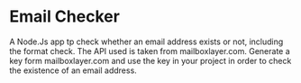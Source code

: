 # Email Checker
A Node.Js app tp check whether an email address exists or not, including the format check. The API used is taken from mailboxlayer.com.
Generate a key form mailboxlayer.com and use the key in your project in order to check the existence of an email address.
